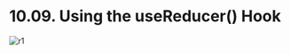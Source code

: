 # 10.09. Using the useReducer() Hook

![r1](https://github.com/kiranbansode/learn-react/assets/50626798/09ec9c33-8b3e-4d39-8a4b-df23a2086b29)

